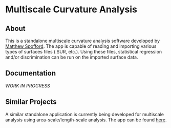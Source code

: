 
# Multiscale Curvature Analysis

## About
This is a standalone multiscale curvature analysis software developed by [Matthew Spofford](https://github.com/MatthewSpofford).
The app is capable of reading and importing various types of surfaces files (.SUR, etc.).
Using these files, statistical regression and/or discrimination can be run on the imported surface data.

## Documentation
*WORK IN PROGRESS*

## Similar Projects
A similar standalone application is currently being developed for multiscale analysis using area-scale/length-scale analysis. The app can be found [here](https://github.com/MatthewSpofford/Multiscale-Statistical-Analysis).
